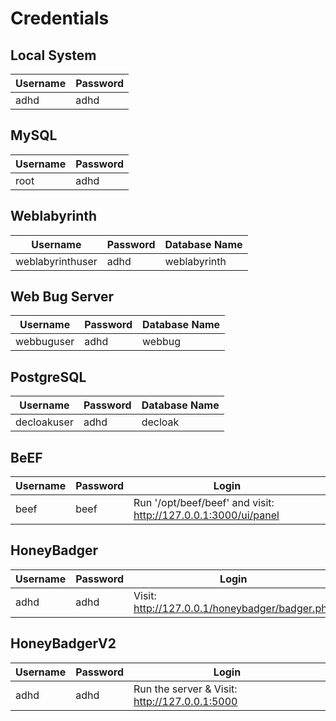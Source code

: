 
Credentials
===========

Local System
------------

| Username | Password |
|----------|----------|
| adhd     | adhd     |

MySQL
-----

| Username | Password |
|----------|----------|
| root     | adhd     |

Weblabyrinth
------------

| Username         | Password | Database Name |
|------------------|----------|---------------|
| weblabyrinthuser | adhd     | weblabyrinth  |

Web Bug Server
--------------

| Username         | Password | Database Name |
|------------------|----------|---------------|
| webbuguser       | adhd     | webbug        |

PostgreSQL
----------

| Username         | Password | Database Name |
|------------------|----------|---------------|
| decloakuser      | adhd     | decloak       |

BeEF
----

| Username   | Password | Login                                                            |
|------------|----------|------------------------------------------------------------------|
| beef       | beef     | Run '/opt/beef/beef' and visit: <http://127.0.0.1:3000/ui/panel> |

HoneyBadger
-----------

| Username   | Password | Login                                            |
|------------|----------|--------------------------------------------------|
| adhd       | adhd     | Visit: <http://127.0.0.1/honeybadger/badger.php> |

HoneyBadgerV2
-------------

| Username   | Password | Login                                            |
|------------|----------|--------------------------------------------------|
| adhd       | adhd     | Run the server & Visit: <http://127.0.0.1:5000>  |

